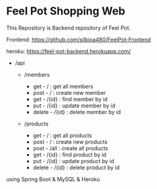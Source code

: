 # Feel Pot Shopping Web

This Repository is Backend repository of Feel Pot.

Frontend: https://github.com/silbioa480/FeelPot-Frontend

heroku: https://feel-pot-backend.herokuapp.com/

+ /api
  + /members
    + get - / : get all members
    + post - / : create new member
    + get - /{id} : find member by id
    + put - /{id} : update member by id
    + delete - /{id} : delete member by id

  + /products
    + get - / : get all products
    + post - / : create new products
    + post - /all : create all products
    + get - /{id} : find product by id
    + put - /{id} : update product by id
    + delete - /{id} : delete product by id

using Spring Boot & MySQL & Heroku
